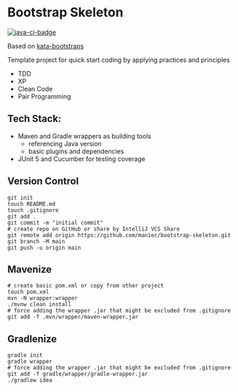 # Bootstrap Skeleton

[![java-ci-badge]][ci-actions]

Based on [kata-bootstraps](https://github.com/swkBerlin/kata-bootstraps)

Template project for quick start coding by applying practices and principles
- TDD
- XP
- Clean Code
- Pair Programming

## Tech Stack:
- Maven and Gradle wrappers as building tools
  - referencing Java version
  - basic plugins and dependencies
- JUnit 5 and Cucumber for testing coverage

## Version Control
```shell
git init
touch README.md
touch .gitignore
git add .
git commit -m "initial commit"
# create repo on GitHub or share by IntelliJ VCS Share
git remote add origin https://github.com/maniec/bootstrap-skeleton.git
git branch -M main
git push -u origin main
```

## Mavenize
```shell
# create basic pom.xml or copy from other project
touch pom.xml
mvn -N wrapper:wrapper
./mvnw clean install
# force adding the wrapper .jar that might be excluded from .gitignore
git add -f .mvn/wrapper/maven-wrapper.jar
```

## Gradlenize
```shell
gradle init
gradle wrapper
# force adding the wrapper .jar that might be excluded from .gitignore
git add -f gradle/wrapper/gradle-wrapper.jar
./gradlew idea
```

[java-ci-badge]:../bootstrap-skeleton/workflows/Java%20CI/badge.svg "CI build status"
[ci-actions]:../bootstrap-skeleton/actions